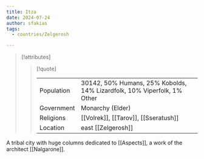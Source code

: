 ```yaml
---
title: Itza
date: 2024-07-24
author: sfakias
tags:
  - countries/Zelgerosh

---
```

> [!attributes]
> 
> > [!quote]
> >
> > | | |
> > | --- | --- |
> > | Population | 30142, 50% Humans, 25% Kobolds, 14% Lizardfolk, 10% Viperfolk, 1% Other |
> > | Government | Monarchy (Elder) |
> > | Religions | [[Volrek]], [[Tarov]], [[Sseratush]] |
> > | Location | east [[Zelgerosh]] |

A tribal city with huge columns dedicated to [[Aspects]], a work of the architect [[Nalgarone]].
